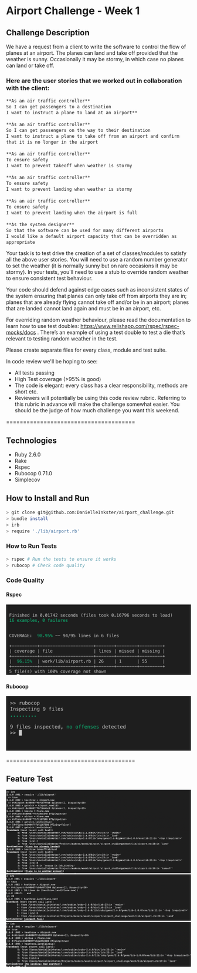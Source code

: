 # Airport Challenge - Week 1 #

## Challenge Description ##
We have a request from a client to write the software to control the flow of planes at an airport. The planes can land and take off provided that the weather is sunny. Occasionally it may be stormy, in which case no planes can land or take off. 

### Here are the user stories that we worked out in collaboration with the client: ###
```
**As an air traffic controller**  
So I can get passengers to a destination 
I want to instruct a plane to land at an airport**

**As an air traffic controller** 
So I can get passengers on the way to their destination 
I want to instruct a plane to take off from an airport and confirm that it is no longer in the airport

**As an air traffic controller** 
To ensure safety 
I want to prevent takeoff when weather is stormy 

**As an air traffic controller**  
To ensure safety 
I want to prevent landing when weather is stormy 

**As an air traffic controller**  
To ensure safety 
I want to prevent landing when the airport is full 

**As the system designer** 
So that the software can be used for many different airports
I would like a default airport capacity that can be overridden as appropriate
```
Your task is to test drive the creation of a set of classes/modules to satisfy all the above user stories. You will need to use a random number generator to set the weather (it is normally sunny but on rare occasions it may be stormy). In your tests, you'll need to use a stub to override random weather to ensure consistent test behaviour.

Your code should defend against edge cases such as inconsistent states of the system ensuring that planes can only take off from airports they are in; planes that are already flying cannot take off and/or be in an airport; planes that are landed cannot land again and must be in an airport, etc.

For overriding random weather behaviour, please read the documentation to learn how to use test doubles: https://www.relishapp.com/rspec/rspec-mocks/docs . There’s an example of using a test double to test a die that’s relevant to testing random weather in the test.

Please create separate files for every class, module and test suite.

In code review we'll be hoping to see:

* All tests passing
* High Test coverage (>95% is good)
* The code is elegant: every class has a clear responsibility, methods are short etc.
* Reviewers will potentially be using this code review rubric. Referring to this rubric in advance will make the challenge somewhat easier. You should be the judge of how much challenge you want this weekend.

======================================

## Technologies
* Ruby 2.6.0
* Rake
* Rspec
* Rubocop 0.71.0
* Simplecov

## How to Install and Run
```bash
> git clone git@github.com:DanielleInkster/airport_challenge.git
> bundle install
> irb
> require './lib/airport.rb'
```
### How to Run Tests
```bash
> rspec # Run the tests to ensure it works
> rubocop # Check code quality
```

### Code Quality

#### Rspec
![Rspec Coverage](work/images/rspec.png)

#### Rubocop
![Rubocop](work/images/rubocop.png)

======================================

## Feature Test ##
![](work/images/Screenshot%202019-09-23%20at%2012.43.05%20AM.png)
![](work/images/Screenshot%202019-09-23%20at%2012.49.45%20AM.png)
![](work/images/Screenshot%202019-09-23%20at%2012.51.18%20AM.png)

